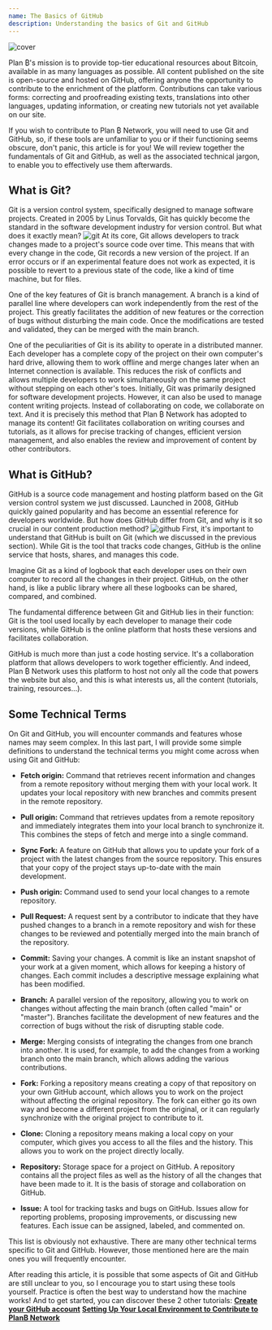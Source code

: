```yaml
---
name: The Basics of GitHub
description: Understanding the basics of Git and GitHub
---
```


![cover](assets/cover.webp)

Plan ₿'s mission is to provide top-tier educational resources about Bitcoin, available in as many languages as possible. All content published on the site is open-source and hosted on GitHub, offering anyone the opportunity to contribute to the enrichment of the platform. Contributions can take various forms: correcting and proofreading existing texts, translations into other languages, updating information, or creating new tutorials not yet available on our site.

If you wish to contribute to Plan ₿ Network, you will need to use Git and GitHub, so, if these tools are unfamiliar to you or if their functioning seems obscure, don't panic, this article is for you! We will review together the fundamentals of Git and GitHub, as well as the associated technical jargon, to enable you to effectively use them afterwards.

## What is Git?

Git is a version control system, specifically designed to manage software projects. Created in 2005 by Linus Torvalds, Git has quickly become the standard in the software development industry for version control. But what does it exactly mean?
![git](assets/1.webp)
At its core, Git allows developers to track changes made to a project's source code over time. This means that with every change in the code, Git records a new version of the project. If an error occurs or if an experimental feature does not work as expected, it is possible to revert to a previous state of the code, like a kind of time machine, but for files.

One of the key features of Git is branch management. A branch is a kind of parallel line where developers can work independently from the rest of the project. This greatly facilitates the addition of new features or the correction of bugs without disturbing the main code. Once the modifications are tested and validated, they can be merged with the main branch.

One of the peculiarities of Git is its ability to operate in a distributed manner. Each developer has a complete copy of the project on their own computer's hard drive, allowing them to work offline and merge changes later when an Internet connection is available. This reduces the risk of conflicts and allows multiple developers to work simultaneously on the same project without stepping on each other's toes.
Initially, Git was primarily designed for software development projects. However, it can also be used to manage content writing projects. Instead of collaborating on code, we collaborate on text. And it is precisely this method that Plan ₿ Network has adopted to manage its content! Git facilitates collaboration on writing courses and tutorials, as it allows for precise tracking of changes, efficient version management, and also enables the review and improvement of content by other contributors.

## What is GitHub?

GitHub is a source code management and hosting platform based on the Git version control system we just discussed. Launched in 2008, GitHub quickly gained popularity and has become an essential reference for developers worldwide. But how does GitHub differ from Git, and why is it so crucial in our content production method?
![github](assets/2.webp)
First, it's important to understand that GitHub is built on Git (which we discussed in the previous section). While Git is the tool that tracks code changes, GitHub is the online service that hosts, shares, and manages this code.

Imagine Git as a kind of logbook that each developer uses on their own computer to record all the changes in their project. GitHub, on the other hand, is like a public library where all these logbooks can be shared, compared, and combined.

The fundamental difference between Git and GitHub lies in their function: Git is the tool used locally by each developer to manage their code versions, while GitHub is the online platform that hosts these versions and facilitates collaboration.

GitHub is much more than just a code hosting service. It's a collaboration platform that allows developers to work together efficiently. And indeed, Plan ₿ Network uses this platform to host not only all the code that powers the website but also, and this is what interests us, all the content (tutorials, training, resources...).

## Some Technical Terms

On Git and GitHub, you will encounter commands and features whose names may seem complex. In this last part, I will provide some simple definitions to understand the technical terms you might come across when using Git and GitHub:

- **Fetch origin:** Command that retrieves recent information and changes from a remote repository without merging them with your local work. It updates your local repository with new branches and commits present in the remote repository.

- **Pull origin:** Command that retrieves updates from a remote repository and immediately integrates them into your local branch to synchronize it. This combines the steps of fetch and merge into a single command.
- **Sync Fork:** A feature on GitHub that allows you to update your fork of a project with the latest changes from the source repository. This ensures that your copy of the project stays up-to-date with the main development.
- **Push origin:** Command used to send your local changes to a remote repository.

- **Pull Request:** A request sent by a contributor to indicate that they have pushed changes to a branch in a remote repository and wish for these changes to be reviewed and potentially merged into the main branch of the repository.

- **Commit:** Saving your changes. A commit is like an instant snapshot of your work at a given moment, which allows for keeping a history of changes. Each commit includes a descriptive message explaining what has been modified.

- **Branch:** A parallel version of the repository, allowing you to work on changes without affecting the main branch (often called "main" or "master"). Branches facilitate the development of new features and the correction of bugs without the risk of disrupting stable code.

- **Merge:** Merging consists of integrating the changes from one branch into another. It is used, for example, to add the changes from a working branch onto the main branch, which allows adding the various contributions.

- **Fork:** Forking a repository means creating a copy of that repository on your own GitHub account, which allows you to work on the project without affecting the original repository. The fork can either go its own way and become a different project from the original, or it can regularly synchronize with the original project to contribute to it.

- **Clone:** Cloning a repository means making a local copy on your computer, which gives you access to all the files and the history. This allows you to work on the project directly locally.

- **Repository:** Storage space for a project on GitHub. A repository contains all the project files as well as the history of all the changes that have been made to it. It is the basis of storage and collaboration on GitHub.

- **Issue:** A tool for tracking tasks and bugs on GitHub. Issues allow for reporting problems, proposing improvements, or discussing new features. Each issue can be assigned, labeled, and commented on.

This list is obviously not exhaustive. There are many other technical terms specific to Git and GitHub. However, those mentioned here are the main ones you will frequently encounter.

After reading this article, it is possible that some aspects of Git and GitHub are still unclear to you, so I encourage you to start using these tools yourself. Practice is often the best way to understand how the machine works! And to get started, you can discover these 2 other tutorials:
**[Create your GitHub account](https://planb.network/tutorials/others/contribution/create-github-account-a75fc39d-f0d0-44dc-9cd5-cd94aee0c07c)**
**[Setting Up Your Local Environment to Contribute to PlanB Network](https://planb.network/tutorials/others/contribution/github-desktop-work-environment-5862003b-9d76-47f5-a9e0-5ec74256a8ba)**
